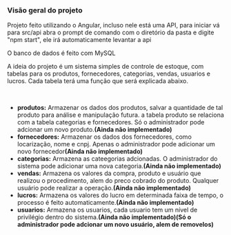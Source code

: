 <h3><b>Visão geral do projeto</b></h3>

Projeto feito utilizando o Angular, incluso nele está uma API, para iniciar vá para src/api
abra o prompt de comando com o diretório da pasta e digite "npm start", ele irá automaticamente levantar a api

O banco de dados é feito com MySQL

A ideia do projeto é um sistema simples de controle de estoque, com tabelas para os produtos, fornecedores, categorias, vendas, usuarios e lucros.
Cada tabela terá uma função que será explicada abaixo.</p><br />
<ul>
  <li><b>produtos:</b> Armazenar os dados dos produtos, salvar a quantidade de tal produto para análise e manipulação futura. a tabela produto se relaciona com a tabela categorias e fornecedores. Só o administrador pode adcionar um novo produto.<b>(Ainda não implementado)</b></li>
  <li><b>fornecedores:</b> Armazenar os dados dos fornecedores, como locarização, nome e cnpj. Apenas o administrador pode adicionar um novo fornecedor<b>(Ainda não implementado)</b></li>
  <li><b>categorias:</b> Armazena as cateegorias adcionadas. O administrador do sistema pode adicionar uma nova categoria.<b>(Ainda não implementado)</li></b>
  <li><b>vendas:</b> Armazena os valores da compra, produto e usuário que realizou o procedimento, alem do preco cobrado do produto. Qualquer usuário pode realizar a operação.<b>(Ainda não implementado)</b></li>
  <li><b>lucros:</b> Armazena os valores do lucro em determinada faixa de tempo, o processo é feito automaticamente.<b>(Ainda não implementado)</b></li>
  <li><b>usuarios:</b> Armazena os usuarios, cada usuario tem um nível de privilégio dentro do sistema.<b>(Ainda não implementado)(Só o administrador pode adcionar um novo usuário, alem de removelos)</b></li>
</ul>
  
